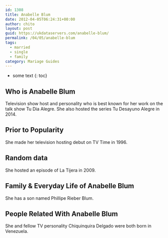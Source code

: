 ```yaml
---
id: 1308
title: Anabelle Blum
date: 2012-04-05T06:24:31+00:00
author: chito
layout: post
guid: https://ukdataservers.com/anabelle-blum/
permalink: /04/05/anabelle-blum  
tags:
  - married
  - single
  - family
category: Mariage Guides
---
```


* some text
{: toc}


## Who is  Anabelle Blum
                  
                  
                  
Television show host and personality who is best known for her work on the talk show Tu Dia Alegre. She also hosted the series Tu Desayuno Alegre in 2014.
                  
                
                
                
## Prior to Popularity 
                  
                  
                  
She made her television hosting debut on TV Time in 1996.
                  
                
                
                
## Random data 
                  
                  
                  
She hosted an episode of La Tijera in 2009.
                  
                
                
                
## Family & Everyday Life of Anabelle Blum
                  
                  
                  
She has a son named Phillipe Rieber Blum.
                  
                
                
                
## People Related With  Anabelle Blum
                  
                  
                  
She and fellow TV personality Chiquinquira Delgado were both born in Venezuela. 
                  
                
              
            
          
          
          
    
    
  
